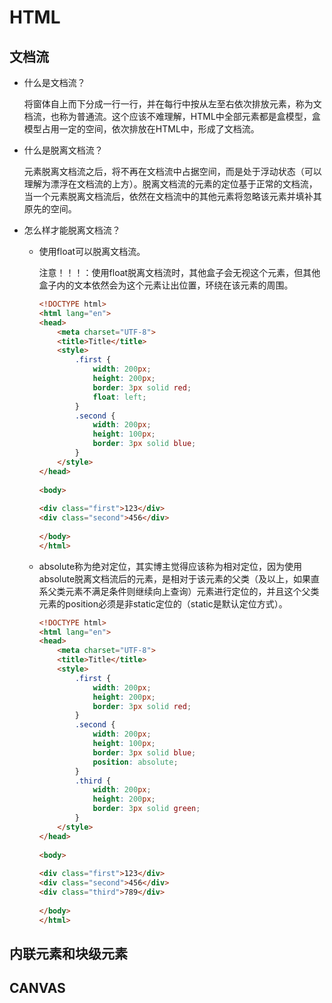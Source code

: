 # HTML

## 文档流

- 什么是文档流？

  将窗体自上而下分成一行一行，并在每行中按从左至右依次排放元素，称为文档流，也称为普通流。这个应该不难理解，HTML中全部元素都是盒模型，盒模型占用一定的空间，依次排放在HTML中，形成了文档流。

- 什么是脱离文档流？

  元素脱离文档流之后，将不再在文档流中占据空间，而是处于浮动状态（可以理解为漂浮在文档流的上方）。脱离文档流的元素的定位基于正常的文档流，当一个元素脱离文档流后，依然在文档流中的其他元素将忽略该元素并填补其原先的空间。

- 怎么样才能脱离文档流？

  - 使用float可以脱离文档流。

    注意！！！：使用float脱离文档流时，其他盒子会无视这个元素，但其他盒子内的文本依然会为这个元素让出位置，环绕在该元素的周围。

    ```html
    <!DOCTYPE html>
    <html lang="en">
    <head>
        <meta charset="UTF-8">
        <title>Title</title>
        <style>
            .first {
                width: 200px;
                height: 200px;
                border: 3px solid red;
                float: left;
            }
            .second {
                width: 200px;
                height: 100px;
                border: 3px solid blue;
            }
        </style>
    </head>
     
    <body>
     
    <div class="first">123</div>
    <div class="second">456</div>
     
    </body>
    </html>
    ```

  - absolute称为绝对定位，其实博主觉得应该称为相对定位，因为使用absolute脱离文档流后的元素，是相对于该元素的父类（及以上，如果直系父类元素不满足条件则继续向上查询）元素进行定位的，并且这个父类元素的position必须是非static定位的（static是默认定位方式）。

    ```html
    <!DOCTYPE html>
    <html lang="en">
    <head>
        <meta charset="UTF-8">
        <title>Title</title>
        <style>
            .first {
                width: 200px;
                height: 200px;
                border: 3px solid red;
            }
            .second {
                width: 200px;
                height: 100px;
                border: 3px solid blue;
                position: absolute;
            }
            .third {
                width: 200px;
                height: 200px;
                border: 3px solid green;
            }
        </style>
    </head>
     
    <body>
     
    <div class="first">123</div>
    <div class="second">456</div>
    <div class="third">789</div>
     
    </body>
    </html>
    ```

    

## 内联元素和块级元素





## CANVAS